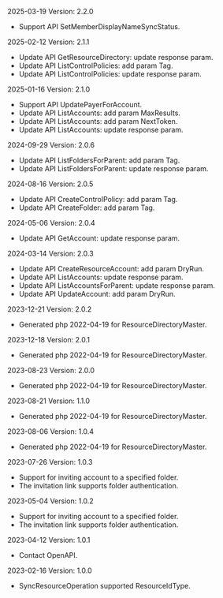 2025-03-19 Version: 2.2.0
- Support API SetMemberDisplayNameSyncStatus.


2025-02-12 Version: 2.1.1
- Update API GetResourceDirectory: update response param.
- Update API ListControlPolicies: add param Tag.
- Update API ListControlPolicies: update response param.


2025-01-16 Version: 2.1.0
- Support API UpdatePayerForAccount.
- Update API ListAccounts: add param MaxResults.
- Update API ListAccounts: add param NextToken.
- Update API ListAccounts: update response param.


2024-09-29 Version: 2.0.6
- Update API ListFoldersForParent: add param Tag.
- Update API ListFoldersForParent: update response param.


2024-08-16 Version: 2.0.5
- Update API CreateControlPolicy: add param Tag.
- Update API CreateFolder: add param Tag.


2024-05-06 Version: 2.0.4
- Update API GetAccount: update response param.


2024-03-14 Version: 2.0.3
- Update API CreateResourceAccount: add param DryRun.
- Update API ListAccounts: update response param.
- Update API ListAccountsForParent: update response param.
- Update API UpdateAccount: add param DryRun.


2023-12-21 Version: 2.0.2
- Generated php 2022-04-19 for ResourceDirectoryMaster.

2023-12-18 Version: 2.0.1
- Generated php 2022-04-19 for ResourceDirectoryMaster.

2023-08-23 Version: 2.0.0
- Generated php 2022-04-19 for ResourceDirectoryMaster.

2023-08-21 Version: 1.1.0
- Generated php 2022-04-19 for ResourceDirectoryMaster.

2023-08-06 Version: 1.0.4
- Generated php 2022-04-19 for ResourceDirectoryMaster.

2023-07-26 Version: 1.0.3
- Support for inviting account to a specified folder.
- The invitation link supports folder authentication.

2023-05-04 Version: 1.0.2
- Support for inviting account to a specified folder.
- The invitation link supports folder authentication.

2023-04-12 Version: 1.0.1
- Contact OpenAPI.

2023-02-16 Version: 1.0.0
- SyncResourceOperation supported ResourceIdType.

